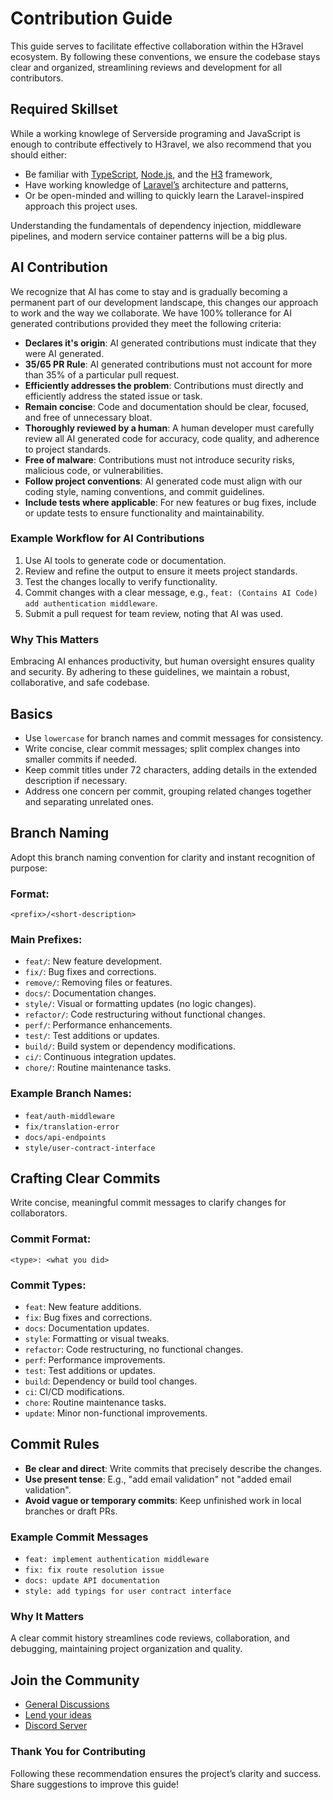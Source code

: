 # Contribution Guide

This guide serves to facilitate effective collaboration within the H3ravel ecosystem. By following these conventions, we ensure the codebase stays clear and organized, streamlining reviews and development for all contributors.

## Required Skillset

While a working knowlege of Serverside programing and JavaScript is enough to contribute effectively to H3ravel, we also recommend that you should either:

- <icon name="fas fa-square-check" /> Be familiar with [TypeScript](https://www.typescriptlang.org), [Node.js](https://nodejs.org), and the [H3](https://h3.dev) framework,
- <icon name="fas fa-square-check" /> Have working knowledge of [Laravel’s](https://laravel.com) architecture and patterns,
- <icon name="fas fa-square-check" /> Or be open-minded and willing to quickly learn the Laravel-inspired approach this project uses.

Understanding the fundamentals of dependency injection, middleware pipelines, and modern service container patterns will be a big plus.

## AI Contribution

We recognize that AI has come to stay and is gradually becoming a permanent part of our development landscape, this changes our approach to work and the way we collaborate. We have 100% tollerance for AI generated contributions provided they meet the following criteria:

- **Declares it's origin**: AI generated contributions must indicate that they were AI generated.
- **35/65 PR Rule**: AI generated contributions must not account for more than 35% of a particular pull request.
- **Efficiently addresses the problem**: Contributions must directly and efficiently address the stated issue or task.
- **Remain concise**: Code and documentation should be clear, focused, and free of unnecessary bloat.
- **Thoroughly reviewed by a human**: A human developer must carefully review all AI generated code for accuracy, code quality, and adherence to project standards.
- **Free of malware**: Contributions must not introduce security risks, malicious code, or vulnerabilities.
- **Follow project conventions**: AI generated code must align with our coding style, naming conventions, and commit guidelines.
- **Include tests where applicable**: For new features or bug fixes, include or update tests to ensure functionality and maintainability.

### Example Workflow for AI Contributions

1. Use AI tools to generate code or documentation.
2. Review and refine the output to ensure it meets project standards.
3. Test the changes locally to verify functionality.
4. Commit changes with a clear message, e.g., `feat: (Contains AI Code) add authentication middleware`.
5. Submit a pull request for team review, noting that AI was used.

### Why This Matters

Embracing AI enhances productivity, but human oversight ensures quality and security. By adhering to these guidelines, we maintain a robust, collaborative, and safe codebase.

## Basics

- Use `lowercase` for branch names and commit messages for consistency.
- Write concise, clear commit messages; split complex changes into smaller commits if needed.
- Keep commit titles under 72 characters, adding details in the extended description if necessary.
- Address one concern per commit, grouping related changes together and separating unrelated ones.

## Branch Naming

Adopt this branch naming convention for clarity and instant recognition of purpose:

### Format:

`<prefix>/<short-description>`

### Main Prefixes:

- `feat/`: New feature development.
- `fix/`: Bug fixes and corrections.
- `remove/`: Removing files or features.
- `docs/`: Documentation changes.
- `style/`: Visual or formatting updates (no logic changes).
- `refactor/`: Code restructuring without functional changes.
- `perf/`: Performance enhancements.
- `test/`: Test additions or updates.
- `build/`: Build system or dependency modifications.
- `ci/`: Continuous integration updates.
- `chore/`: Routine maintenance tasks.

### Example Branch Names:

- `feat/auth-middleware`
- `fix/translation-error`
- `docs/api-endpoints`
- `style/user-contract-interface`

## Crafting Clear Commits

Write concise, meaningful commit messages to clarify changes for collaborators.

### Commit Format:

`<type>: <what you did>`

### Commit Types:

- `feat`: New feature additions.
- `fix`: Bug fixes and corrections.
- `docs`: Documentation updates.
- `style`: Formatting or visual tweaks.
- `refactor`: Code restructuring, no functional changes.
- `perf`: Performance improvements.
- `test`: Test additions or updates.
- `build`: Dependency or build tool changes.
- `ci`: CI/CD modifications.
- `chore`: Routine maintenance tasks.
- `update`: Minor non-functional improvements.

## Commit Rules

- **Be clear and direct**: Write commits that precisely describe the changes.
- **Use present tense**: E.g., "add email validation" not "added email validation".
- **Avoid vague or temporary commits**: Keep unfinished work in local branches or draft PRs.

### Example Commit Messages

- `feat: implement authentication middleware`
- `fix: fix route resolution issue`
- `docs: update API documentation`
- `style: add typings for user contract interface`

### Why It Matters

A clear commit history streamlines code reviews, collaboration, and debugging, maintaining project organization and quality.

## Join the Community

- [General Discussions](https://github.com/orgs/h3ravel/discussions/10)
- [Lend your ideas](https://github.com/orgs/h3ravel/discussions/11)
- [Discord Server](https://discord.gg/hsG2A8PuGb)

### Thank You for Contributing

Following these recommendation ensures the project’s clarity and success. Share suggestions to improve this guide!
